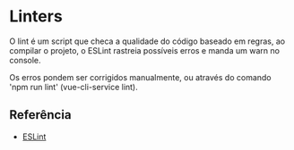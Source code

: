 # Linters

O lint é um script que checa a qualidade do código baseado em regras, ao compilar o projeto, o ESLint rastreia possíveis erros e manda um warn no console.

Os erros pondem ser corrigidos manualmente, ou através do comando 'npm run lint' (vue-cli-service lint).

## Referência
- [ESLint](https://cli.vuejs.org/config/#eslint)
